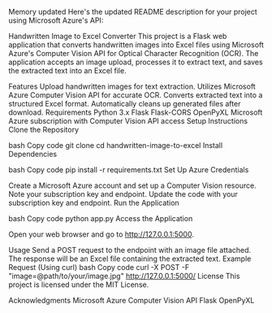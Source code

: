 

Memory updated
Here's the updated README description for your project using Microsoft Azure's API:

Handwritten Image to Excel Converter
This project is a Flask web application that converts handwritten images into Excel files using Microsoft Azure's Computer Vision API for Optical Character Recognition (OCR). The application accepts an image upload, processes it to extract text, and saves the extracted text into an Excel file.

Features
Upload handwritten images for text extraction.
Utilizes Microsoft Azure Computer Vision API for accurate OCR.
Converts extracted text into a structured Excel format.
Automatically cleans up generated files after download.
Requirements
Python 3.x
Flask
Flask-CORS
OpenPyXL
Microsoft Azure subscription with Computer Vision API access
Setup Instructions
Clone the Repository

bash
Copy code
git clone <repository-url>
cd handwritten-image-to-excel
Install Dependencies

bash
Copy code
pip install -r requirements.txt
Set Up Azure Credentials

Create a Microsoft Azure account and set up a Computer Vision resource.
Note your subscription key and endpoint.
Update the code with your subscription key and endpoint.
Run the Application

bash
Copy code
python app.py
Access the Application

Open your web browser and go to http://127.0.0.1:5000.

Usage
Send a POST request to the endpoint with an image file attached. The response will be an Excel file containing the extracted text.
Example Request (Using curl)
bash
Copy code
curl -X POST -F "image=@path/to/your/image.jpg" http://127.0.0.1:5000/
License
This project is licensed under the MIT License.

Acknowledgments
Microsoft Azure Computer Vision API
Flask
OpenPyXL
